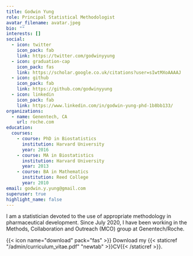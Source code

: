 ```yaml
---
title: Godwin Yung
role: Principal Statistical Methodologist
avatar_filename: avatar.jpeg
bio: ""
interests: []
social:
  - icon: twitter
    icon_pack: fab
    link: https://twitter.com/godwinyyung
  - icon: graduation-cap
    icon_pack: fas
    link: https://scholar.google.co.uk/citations?user=sIwtMXoAAAAJ
  - icon: github
    icon_pack: fab
    link: https://github.com/godwinyyung
  - icon: linkedin
    icon_pack: fab
    link: https://www.linkedin.com/in/godwin-yung-phd-1b8bb133/
organizations:
  - name: Genentech, CA
    url: roche.com
education:
  courses:
    - course: PhD in Biostatistics
      institution: Harvard University
      year: 2016
    - course: MA in Biostatistics
      institution: Harvard University
      year: 2013
    - course: BA in Mathematics
      institution: Reed College
      year: 2010
email: godwin.y.yung@gmail.com
superuser: true
highlight_name: false
---
```

I am a statistician devoted to the use of appropriate methodology in pharmaceutical development. Since July 2020, I have been working in the Methods, Collaboration and Outreach (MCO) group at Genentech/Roche.

{{< icon name="download" pack="fas" >}} Download my {{< staticref "/admin/curriculum_vitae.pdf" "newtab" >}}CV{{< /staticref >}}.